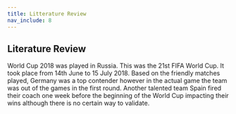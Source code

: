 ```yaml
---
title: Litterature Review
nav_include: 8
---
```


<h2>Literature Review</h2>
World Cup 2018 was played in Russia. This was the 21st FIFA World Cup. It took place from
14th June to 15 July 2018. Based on the friendly matches played, Germany was a top
contender however in the actual game the team was out of the games in the first round.
Another talented team Spain fired their coach one week before the beginning of the World
Cup impacting their wins although there is no certain way to validate.
